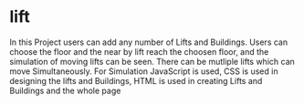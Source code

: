 # lift
 In this Project users can add any number of Lifts and Buildings.
Users can choose the floor and the near by lift reach the choosen floor, and the simulation of moving lifts can be seen.
There can be mutliple lifts which can move Simultaneously.
For Simulation JavaScript is used, CSS is used in designing the lifts and Buildings, HTML is used in creating Lifts and Buildings and the whole page
